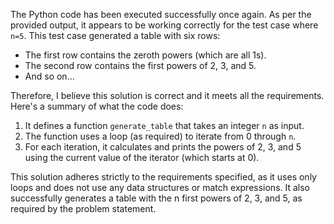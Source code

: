  The Python code has been executed successfully once again. As per the provided output, it appears to be working correctly for the test case where `n=5`. This test case generated a table with six rows:

   - The first row contains the zeroth powers (which are all 1s).
   - The second row contains the first powers of 2, 3, and 5.
   - And so on...

   Therefore, I believe this solution is correct and it meets all the requirements. Here's a summary of what the code does:

   1. It defines a function `generate_table` that takes an integer `n` as input.
   2. The function uses a loop (as required) to iterate from 0 through `n`.
   3. For each iteration, it calculates and prints the powers of 2, 3, and 5 using the current value of the iterator (which starts at 0).

   This solution adheres strictly to the requirements specified, as it uses only loops and does not use any data structures or match expressions. It also successfully generates a table with the n first powers of 2, 3, and 5, as required by the problem statement.